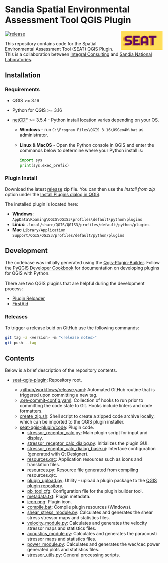 # Sandia Spatial Environmental Assessment Tool QGIS Plugin

<a href='https://github.com/IntegralEnvision/SEAT-QGIS-Plugin'><img src='code/icon.png' align="right" height="60" /></a>

[![release](https://github.com/IntegralEnvision/seat-qgis-plugin/actions/workflows/release.yaml/badge.svg)](https://github.com/IntegralEnvision/seat-qgis-plugin/actions/workflows/release.yaml)

This repository contains code for the Spatial Environmental Assessment Tool (SEAT) QGIS Plugin. This is a collaboration between [Integral Consulting](https://integral-corp.com) and [Sandia National Laboratories](https://www.sandia.gov/).

## Installation

### Requirements

- QGIS >= 3.16
- Python for QGIS >= 3.16
- [netCDF](https://github.com/Unidata/netcdf4-python) >= 3.5.4 - Python install location varies depending on your OS.

  - **Windows** - run `C:\Program Files\QGIS 3.16\OSGeo4W.bat` as administrator.
  - **Linux & MacOS** - Open the Python console in QGIS and enter the commands below to determine where your Python install is:

    ```python
    import sys
    print(sys.exec_prefix)
    ```

### Plugin Install

Download the latest [release](https://github.com/IntegralEnvision/SEAT-QGIS-Plugin/releases/latest) zip file. You can then use the _Install from zip_ option under the [Install Plugins dialog in QGIS](https://docs.qgis.org/3.22/en/docs/training_manual/qgis_plugins/fetching_plugins.html).

The installed plugin is located here:

- **Windows**: `AppData\Roaming\QGIS\QGIS3\profiles\default\python\plugins`
- **Linux**: `.local/share/QGIS/QGIS3/profiles/default/python/plugins`
- **Mac** `Library/Application Support/QGIS/QGIS3/profiles/default/python/plugins`

## Development

The codebase was initially generated using the [Qgis-Plugin-Builder](https://g-sherman.github.io/Qgis-Plugin-Builder/). Follow the [PyQGIS Developer Cookbook](https://docs.qgis.org/testing/en/docs/pyqgis_developer_cookbook/index.html) for documentation on developing plugins for QGIS with Python.

There are two QGIS plugins that are helpful during the development process:

- [Plugin Reloader](https://plugins.qgis.org/plugins/plugin_reloader/)
- [FirstAid](https://plugins.qgis.org/plugins/firstaid/)

### Releases

To trigger a release buid on GitHub use the following commands:

```bash
git tag -a <version> -m "<release notes>"
git push --tag
```

## Contents

Below is a brief description of the repository contents.

- [seat-qgis-plugin](https://github.com/IntegralEnvision/seat-qgis-plugin): Repository root.

  - [.github/workflows/release.yaml](https://github.com/IntegralEnvision/seat-qgis-plugin/blob/main/.github/workflows/release.yaml): Automated GitHub routine that is triggered upon committing a new tag.
  - [.pre-commit-config.yaml](https://github.com/IntegralEnvision/seat-qgis-plugin/blob/main/.pre-commit-config.yaml): Collection of hooks to run prior to committing the code state to Git. Hooks include linters and code formatters.
  - [create_zip.sh](https://github.com/IntegralEnvision/seat-qgis-plugin/blob/main/create_zip.sh): Shell script to create a zipped code archive locally, which can be imported to the QGIS plugin installer.
  - [seat-qgis-plugin/code](https://github.com/IntegralEnvision/seat-qgis-plugin/tree/main/code): Plugin code.
    - [stressor_receptor_calc.py](https://github.com/IntegralEnvision/seat-qgis-plugin/blob/main/code/stressor_receptor_calc.py): Main plugin script for input and display.
    - [stressor_receptor_calc_dialog.py](https://github.com/IntegralEnvision/seat-qgis-plugin/blob/main/code/stressor_receptor_calc_dialog.py): Initializes the plugin GUI.
    - [stressor_receptor_calc_dialog_base.ui](https://github.com/IntegralEnvision/seat-qgis-plugin/blob/main/code/stressor_receptor_calc_dialog_base.ui): Interface configuration (generated with Qt Designer).
    - [resources.qrc](https://github.com/IntegralEnvision/seat-qgis-plugin/blob/main/code/resources.qrc): Application resources such as icons and translation files.
    - [resources.py](https://github.com/IntegralEnvision/seat-qgis-plugin/blob/main/code/resources.py): Resource file generated from compiling resources.qrc.
    - [plugin_upload.py](https://github.com/IntegralEnvision/seat-qgis-plugin/blob/main/code/plugin_upload.py): Utility - upload a plugin package to the [QGIS plugin repository](https://plugins.qgis.org/plugins/).
    - [pb_tool.cfg](https://github.com/IntegralEnvision/seat-qgis-plugin/blob/main/code/pb_tool.cfg): Configuration file for the plugin builder tool.
    - [metadata.txt](https://github.com/IntegralEnvision/seat-qgis-plugin/blob/main/code/metadata.txt): Plugin metadata.
    - [icon.png](https://github.com/IntegralEnvision/seat-qgis-plugin/blob/main/code/icon.png): Plugin icon.
    - [compile.bat](https://github.com/IntegralEnvision/seat-qgis-plugin/blob/main/code/compile.bat): Compile plugin resources (Windows).
    - [shear_stress_module.py](https://github.com/IntegralEnvision/seat-qgis-plugin/blob/main/code/shear_stress_module.py): Calculates and generates the shear stress stressor maps and statistics files.
    - [velocity_module.py](https://github.com/IntegralEnvision/seat-qgis-plugin/blob/main/code/velocity_module.py): Calculates and generates the velocity stressor maps and statistics files.
    - [acoustics_module.py](https://github.com/IntegralEnvision/seat-qgis-plugin/blob/main/code/acoustics_module.py): Calculates and generates the paracousti stressor maps and statistics files.
    - [power_module.py](https://github.com/IntegralEnvision/seat-qgis-plugin/blob/main/code/power_module.py): Calculates and generates the wec/cec power generated plots and statistics files.
    - [stressor_utils.py](https://github.com/IntegralEnvision/seat-qgis-plugin/blob/main/code/stressor_utils.py): General processing scripts.